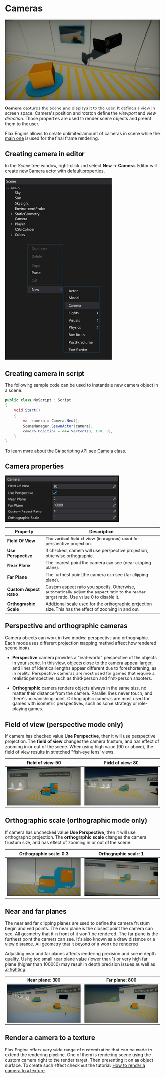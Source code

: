 # Cameras

![Camera](media/camera.png)

**Camera** captures the scene and displays it to the user. It defines a view in screen space. Camera's position and rotaton define the *viewport* and *view direction*. Those properties are used to render scene objects and preent them to the user.

Flax Engine allows to create unlimited amount of cameras in scene while the [main one](http://docs.flaxengine.com/api/FlaxEngine.Camera.html#FlaxEngine_Camera_MainCamera) is used for the final frame rendering.

## Creating camera in editor

In the *Scene* tree window, right-click and select **New -> Camera**.
Editor will create new Camera actor with default properties.

![New Camera](media/new-cam.jpg)

## Creating camera in script

The following sample code can be used to instantiate new camera object in a scene.

```cs
public class MyScript : Script
{
	void Start()
	{
		var camera = Camera.New();
		SceneManager.SpawnActor(camera);
		camera.Position = new Vector3(0, 100, 0);
	}
}
```

To learn more about the C# scripting API see [Camera](http://docs.flaxengine.com/api/FlaxEngine.Camera.html) class.

## Camera properties

![Camera Propertiess](media/camera-properties.png)

| Property | Description |
|--------|--------|
| **Field Of View** | The vertical field of view (in degrees) used for perspective projection. |
| **Use Perspective** | If checked, camera will use perspective projection, otherwise orthographic. |
| **Near Plane** | The nearest point the camera can see (near clipping plane). |
| **Far Plane** | The furthest point the camera can see (far clipping plane). |
| **Custom Aspect Ratio** | Custom aspect ratio you specify. Otherwise, automatically adjust the aspect ratio to the render target ratio. Use value 0 to disable it. |
| **Orthographic Scale** | Additional scale used for the orthographic projection size. This has the effect of zooming in and out. |

## Perspective and orthographic cameras

Camera objects can work in two modes: perspective and orthographic. Each mode uses different projection mapping method affect how rendered scene looks.

- **Perspective** camera provides a "real-world" perspective of the objects in your scene. In this view, objects close to the camera appear larger, and lines of identical lengths appear different due to foreshortening, as in reality. Perspective cameras are most used for games that require a realistic perspective, such as third-person and first-person shooters.

- **Orthographic** camera renders objects always in the same size, no matter their distance from the camera. Parallel lines never touch, and there's no vanishing point. Orthographic cameras are most used for games with isometric perspectives, such as some strategy or role-playing games.

## Field of view (perspective mode only)

If camera has checked value **Use Perspective**, then it will use perspective projection. The **field of view** changes the camera frustum, and has effect of zooming in or out of the scene. When using high value (90 or above), the field of view results in stretched "fish-eye lens' views.

| Field of view: 50 | Field of view: 80 |
|--------|--------|
| ![Field of View 50](media/fov_1.png) | ![Field of View 80](media/fov_2.png) |

## Orthographic scale (orthographic mode only)

If camera has unchecked value **Use Perspective**, then it will use orthographic projection. The **orthographic scale** changes the camera frustum size, and has effect of zooming in or out of the scene.

| Orthographic scale: 0.3 | Orthographic scale: 1 |
|--------|--------|
| ![Field of View 50](media/ortho_scale_1.png) | ![Field of View 80](media/ortho_scale_2.png) |

## Near and far planes

The near and far clipping planes are used to define the camera frustum begin and end points.
The near plane is the closest point the camera can see. All geometry that it in front of it won't be rendered.
The far plane is the furthest point the camera can see. It's also known as a draw distance or a view distance. All geometry that it beyond of it won't be rendered.

Adjusting near and far planes affects rendering precision and scene depth quality. Using too small near plane value (lower than 1) or very high far plane (higher than 100000) may result in depth precision issues as well as [Z-fighting](https://en.wikipedia.org/wiki/Z-fighting).

| Near plane: 300 | Far plane: 800 |
|--------|--------|
| ![Field of View 50](media/nearFar_1.png) | ![Field of View 80](media/nearFar_2.png) |

## Render a camera to a texture

Flax Engine offers very wide range of customization that can be made to extend the rendering pipeline. One of them is rendering scene using the custom camera right to the render target. Then presenting it on an object surface. To create such effect check out the tutorial: [How to render a camera to a texture](render-camera-to-texture.md).
